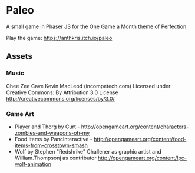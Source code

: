 # Paleo
A small game in Phaser JS for the One Game a Month theme of Perfection

Play the game: https://anthkris.itch.io/paleo

## Assets

### Music

Chee Zee Cave Kevin MacLeod (incompetech.com)
Licensed under Creative Commons: By Attribution 3.0 License
http://creativecommons.org/licenses/by/3.0/

### Game Art
* Player and Thorg by Curt - http://opengameart.org/content/characters-zombies-and-weapons-oh-my
* Food Items by PancInteractive - http://opengameart.org/content/food-items-from-crosstown-smash
* Wolf by Stephen "Redshrike" Challener as graphic artist and William.Thompsonj as contributor http://opengameart.org/content/lpc-wolf-animation


